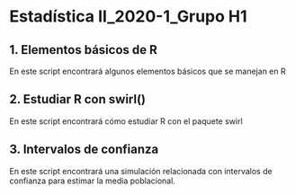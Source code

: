 # Estadística II_2020-1_Grupo H1


## 1. Elementos básicos de R

En este script encontrará algunos elementos básicos que se manejan en R

## 2. Estudiar R con swirl()

En este script encontrará cómo estudiar R con el paquete swirl

## 3. Intervalos de confianza

En este script encontrará una simulación relacionada con intervalos de confianza para estimar la media poblacional.

